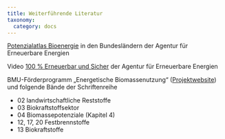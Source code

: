 ```yaml
---
title: Weiterführende Literatur
taxonomy: 
  category: docs
---
```


[Potenzialatlas Bioenergie](https://www.unendlich-viel-energie.de/mediathek/broschueren/potenzialatlas-bioenergie-in-den-bundeslaendern
) in den Bundesländern der Agentur für Erneuerbare Energien

Video [100 % Erneuerbar und Sicher](https://www.unendlich-viel-energie.de/mediathek/filme-animationen/100-prozent-erneuerbar-und-sicher) der Agentur für Erneuerbare Energien

BMU-Förderprogramm „Energetische Biomassenutzung“ ([Projektwebsite](https://www.energetische-biomassenutzung.de/startseite/))
und folgende Bände der Schriftenreihe
- 02 landwirtschaftliche Reststoffe
- 03 Biokraftstoffsektor
- 04 Biomassepotenziale (Kapitel 4)
- 12, 17, 20 Festbrennstoffe
- 13 Biokraftstoffe
